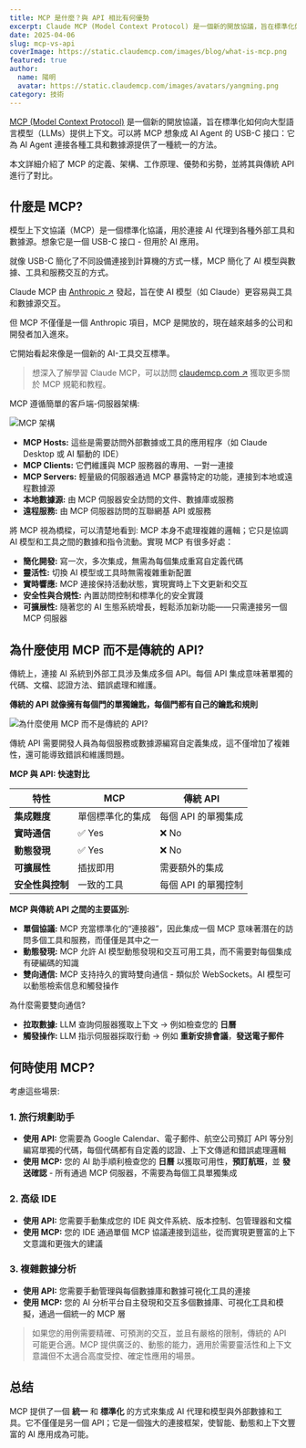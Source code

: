 ```yaml
---
title: MCP 是什麼？與 API 相比有何優勢
excerpt: Claude MCP (Model Context Protocol) 是一個新的開放協議，旨在標準化如何向大型語言模型（LLMs）提供上下文。可以將 MCP 想象成 AI Agent 的 USB-C 接口：它為 AI Agent 連接各種工具和數據源提供了一種統一的方法。本文我們將詳細介紹 MCP 的定義、架構、工作原理、優勢和劣勢，以及與傳統 API 的對比。
date: 2025-04-06
slug: mcp-vs-api
coverImage: https://static.claudemcp.com/images/blog/what-is-mcp.png
featured: true
author:
  name: 陽明
  avatar: https://static.claudemcp.com/images/avatars/yangming.png
category: 技術
---
```


[MCP (Model Context Protocol)](https://www.claudemcp.com) 是一個新的開放協議，旨在標準化如何向大型語言模型（LLMs）提供上下文。可以將 MCP 想象成 AI Agent 的 USB-C 接口：它為 AI Agent 連接各種工具和數據源提供了一種統一的方法。

本文詳細介紹了 MCP 的定義、架構、工作原理、優勢和劣勢，並將其與傳統 API 進行了對比。

## 什麼是 MCP?

模型上下文協議（MCP）是一個標準化協議，用於連接 AI 代理到各種外部工具和數據源。想象它是一個 USB-C 接口 - 但用於 AI 應用。

就像 USB-C 簡化了不同設備連接到計算機的方式一樣，MCP 簡化了 AI 模型與數據、工具和服務交互的方式。

Claude MCP 由 [Anthropic ↗](https://www.anthropic.com/news/model-context-protocol) 發起，旨在使 AI 模型（如 Claude）更容易與工具和數據源交互。

但 MCP 不僅僅是一個 Anthropic 項目，MCP 是開放的，現在越來越多的公司和開發者加入進來。

它開始看起來像是一個新的 AI-工具交互標準。

> 想深入了解學習 Claude MCP，可以訪問 [claudemcp.com ↗](https://www.claudemcp.com) 獲取更多關於 MCP 規範和教程。

MCP 遵循簡單的客戶端-伺服器架構:

![MCP 架構](https://static.claudemcp.com/images/blog/what-is-mcp.png)

- **MCP Hosts:** 這些是需要訪問外部數據或工具的應用程序（如 Claude Desktop 或 AI 驅動的 IDE）
- **MCP Clients:** 它們維護與 MCP 服務器的專用、一對一連接
- **MCP Servers:** 輕量級的伺服器通過 MCP 暴露特定的功能，連接到本地或遠程數據源
- **本地數據源:** 由 MCP 伺服器安全訪問的文件、數據庫或服務
- **遠程服務:** 由 MCP 伺服器訪問的互聯網基 API 或服務

將 MCP 視為橋樑，可以清楚地看到: MCP 本身不處理複雜的邏輯；它只是協調 AI 模型和工具之間的數據和指令流動。實現 MCP 有很多好處：

- **簡化開發:** 寫一次，多次集成，無需為每個集成重寫自定義代碼
- **靈活性:** 切換 AI 模型或工具時無需複雜重新配置
- **實時響應:** MCP 連接保持活動狀態，實現實時上下文更新和交互
- **安全性與合規性:** 內置訪問控制和標準化的安全實踐
- **可擴展性:** 隨著您的 AI 生態系統增長，輕鬆添加新功能——只需連接另一個 MCP 伺服器

## 為什麼使用 MCP 而不是傳統的 API?

傳統上，連接 AI 系統到外部工具涉及集成多個 API。每個 API 集成意味著單獨的代碼、文檔、認證方法、錯誤處理和維護。

**傳統的 API 就像擁有每個門的單獨鑰匙，每個門都有自己的鑰匙和規則**

![為什麼使用 MCP 而不是傳統的 API?](https://static.claudemcp.com/images/blog/api-own-keys.png)

傳統 API 需要開發人員為每個服務或數據源編寫自定義集成，這不僅增加了複雜性，還可能導致錯誤和維護問題。

**MCP 與 API: 快速對比**

| 特性             | MCP              | 傳統 API            |
| ---------------- | ---------------- | ------------------- |
| **集成難度**     | 單個標準化的集成 | 每個 API 的單獨集成 |
| **實時通信**     | ✅ Yes           | ❌ No               |
| **動態發現**     | ✅ Yes           | ❌ No               |
| **可擴展性**     | 插拔即用         | 需要額外的集成      |
| **安全性與控制** | 一致的工具       | 每個 API 的單獨控制 |

**MCP 與傳統 API 之間的主要區別:**

- **單個協議:** MCP 充當標準化的“連接器”，因此集成一個 MCP 意味著潛在的訪問多個工具和服務，而僅僅是其中之一
- **動態發現:** MCP 允許 AI 模型動態發現和交互可用工具，而不需要對每個集成有硬編碼的知識
- **雙向通信:** MCP 支持持久的實時雙向通信 - 類似於 WebSockets。AI 模型可以動態檢索信息和觸發操作

為什麼需要雙向通信?

- **拉取數據:** LLM 查詢伺服器獲取上下文 → 例如檢查您的 **日曆**
- **觸發操作:** LLM 指示伺服器採取行動 → 例如 **重新安排會議**，**發送電子郵件**

## 何時使用 MCP?

考慮這些場景:

### 1. 旅行規劃助手

- **使用 API:** 您需要為 Google Calendar、電子郵件、航空公司預訂 API 等分別編寫單獨的代碼，每個代碼都有自定義的認證、上下文傳遞和錯誤處理邏輯
- **使用 MCP:** 您的 AI 助手順利檢查您的 **日曆** 以獲取可用性，**預訂航班**，並 **發送確認** - 所有通過 MCP 伺服器，不需要為每個工具單獨集成

### 2. 高级 IDE

- **使用 API:** 您需要手動集成您的 IDE 與文件系統、版本控制、包管理器和文檔
- **使用 MCP:** 您的 IDE 通過單個 MCP 協議連接到這些，從而實現更豐富的上下文意識和更強大的建議

### 3. 複雜數據分析

- **使用 API:** 您需要手動管理與每個數據庫和數據可視化工具的連接
- **使用 MCP:** 您的 AI 分析平台自主發現和交互多個數據庫、可視化工具和模擬，通過一個統一的 MCP 層

> 如果您的用例需要精確、可預測的交互，並且有嚴格的限制，傳統的 API 可能更合適。MCP 提供廣泛的、動態的能力，適用於需要靈活性和上下文意識但不太適合高度受控、確定性應用的場景。

## 总结

MCP 提供了一個 **統一** 和 **標準化** 的方式來集成 AI 代理和模型與外部數據和工具。它不僅僅是另一個 API；它是一個強大的連接框架，使智能、動態和上下文豐富的 AI 應用成為可能。
